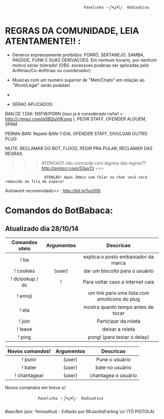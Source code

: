                                         Panelinha ヽ༼ຈلຈ༽ﾉ  Radioativa

REGRAS DA COMUNIDADE, LEIA ATENTAMENTE!! :
=========
 - Generos expressamente proibidos: FORRÓ, SERTANEJO. SAMBA, PAGODE, FUNK E SUAS DERIVACOES.  Em nenhum horario, por nenhum motivo serao tolerado!  (OBS: excessoes poderao ser aplicadas pelo Anfitriao/Co-Anfitriao ou coordenador)
 
 - Musicas com um numero superior de "Meh/Chato" em relação ao "Woot/Legal" serão puladas!
 - 
 - SERAO APLICADOS:

  BAN DE 1 DIA: NSFW/PORN (isso ja é considerado nsfw! > http://i.imgur.com/p5BQuVW.png ), PEDIR STAFF, OFENDER ALGUEM, SPAM. 

  PERMA-BAN: Repetir BAN-1-DIA, OFENDER STAFF, DIVULGAR OUTRO PLUG
  
  MUTE: RECLAMAR DO BOT, FLOOD, PEDIR PRA PULAR, RECLAMAR DAS REGRAS.

>>> ATENCAO!! não concorda com alguma das regras?? http://prntscr.com/53av7z <<<

                      ATENÇÃO! Após 20min sem falar no chat você será removido da fila de espera!

Autowoot recomendado>> : http://bit.ly/1vo5l0t

Comandos do BotBabaca:
=========
Atualizado dia 28/10/14
----

|Comandos uteis | Argumentos |  Descricao |
|:------:|:---------:|:--------------------------------------:|
|! ba | | explica o posto embaixador da marca |
|! cookies | (user) | dar um biscoito para o usuário |
|! dclookup / dc |! | Para voltar caso a internet caia|
|! emoji | | um link para uma lista com emoticons do plug|
|! eta | | mostra quanto tempo antes de tocar |
|! join | | Participar da roleta|
|! leave | | deixar a roleta |
|! ping | | pong! (para testar o delay) |

|Novos comandos! | Argumentos |  Descricao |
|:------:|:---------:|:--------------------------------------:|
|! punir | (user)| Pune o usuário |
|! bater |(user) |bate no usuário |
|! chantagear |(user)| chantagea o usuário |

Novos comandos em breve o/

                   Panelinha ヽ༼ຈلຈ༽ﾉ  Radioativa

BasicBot (por: Yemasthui) - Editado por MrJackIsFarting \o/ (TÕ PISTOLA)
